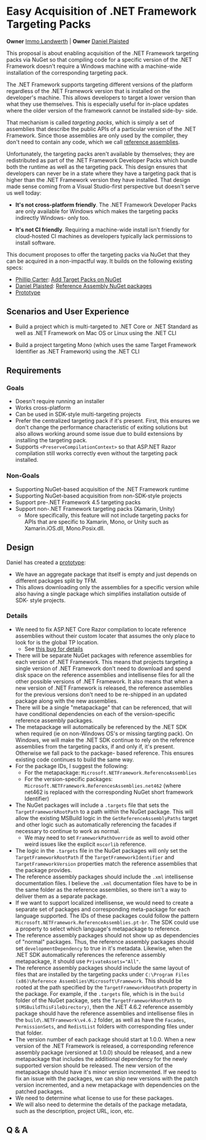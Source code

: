 # Easy Acquisition of .NET Framework Targeting Packs

**Owner** [Immo Landwerth](https://github.com/terrajobst) |
**Owner** [Daniel Plaisted](https://github.com/dsplaisted)

This proposal is about enabling acquisition of the .NET Framework targeting
packs via NuGet so that compiling code for a specific version of the .NET
Framework doesn't require a Windows machine with a machine-wide installation of
the corresponding targeting pack.

The .NET Framework supports targeting different versions of the platform
regardless of the .NET Framework version that is installed on the developer's
machine. This allows developers to target a lower version than what they use
themselves. This is especially useful for in-place updates where the older
version of the framework cannot be installed side-by- side.

That mechanism is called *targeting packs*, which is simply a set of assemblies
that describe the public APIs of a particular version of the .NET Framework.
Since those assemblies are only used by the compiler, they don't need to contain
any code, which we call [reference assemblies](https://www.youtube.com/watch?v=EBpY1UMHDY8).

Unfortunately, the targeting packs aren't available by themselves; they are
redistributed as part of the .NET Framework Developer Packs which bundle both
the runtime as well as the targeting pack. This design ensures that developers
can never be in a state where they have a targeting pack that is higher than the
.NET Framework version they have installed. That design made sense coming from a
Visual Studio-first perspective but doesn't serve us well today:

* **It's not cross-platform friendly**. The .NET Framework Developer Packs are
  only available for Windows which makes the targeting packs indirectly Windows-
  only too.

* **It's not CI friendly**. Requiring a machine-wide install isn't friendly for
  cloud-hosted CI machines as developers typically lack permissions to install
  software.

This document proposes to offer the targeting packs via NuGet that they can be
acquired in a non-impactful way. It builds on the following existing specs:

* [Phillip Carter](https://github.com/cartermp): [Add Target Packs on NuGet](https://github.com/dotnet/core/pull/64)
* [Daniel Plaisted](https://github.com/dsplaisted): [Reference Assembly NuGet packages](https://gist.github.com/dsplaisted/83d67bbcff9ec1d0aff1bea1bf4ad79a)
* [Prototype](https://github.com/dsplaisted/ReferenceAssemblyPackages)

## Scenarios and User Experience

* Build a project which is multi-targeted to .NET Core or .NET Standard as well
  as .NET Framework on Mac OS or Linux using the .NET CLI

* Build a project targeting Mono (which uses the same Target Framework
  Identifier as .NET Framework) using the .NET CLI

## Requirements

### Goals

* Doesn't require running an installer
* Works cross-platform
* Can be used in SDK-style multi-targeting projects
* Prefer the centralized targeting pack if it's present. First, this ensures we
  don't change the performance characteristic of exiting solutions but also
  allows working around some issue due to build extensions by installing the
  targeting pack.
* Supports `<PreserveCompilationContext>` so that ASP.NET Razor compilation
  still works correctly even without the targeting pack installed.

### Non-Goals

* Supporting NuGet-based acquisition of the .NET Framework runtime
* Supporting NuGet-based acquisition from non-SDK-style projects
* Support pre-.NET Framework 4.5 targeting packs
* Support non-.NET Framework targeting packs (Xamarin, Unity)
  - More specifically, this feature will not include targeting packs for APIs
    that are specific to Xamarin, Mono, or Unity such as Xamarin.iOS.dll,
    Mono.Posix.dll.

## Design

Daniel has created a [prototype](https://github.com/dsplaisted/ReferenceAssemblyPackages):

* We have an aggregate package that itself is empty and just depends on
  different packages split by TFM.
* This allows downloading only the assemblies for a specific version while also
  having a single package which simplifies installation outside of SDK- style
  projects.

### Details

* We need to fix ASP.NET Core Razor compilation to locate reference assemblies
  without their custom locater that assumes the only place to look for is the
  global TP location.
  - See [this bug for details](https://github.com/dotnet/sdk/issues/2054)
* There will be separate NuGet packages with reference assemblies for each
  version of .NET Framework. This means that projects targeting a single version
  of .NET Framework don't need to download and spend disk space on the reference
  assemblies and intellisense files for all the other possible versions of .NET
  Framework. It also means that when a new version of .NET Framework is
  released, the reference assemblies for the previous versions don't need to be
  re-shipped in an updated package along with the new assemblies.
* There will be a single "metapackage" that can be referenced, that will have
  conditional dependencies on each of the version-specific reference assembly
  packages.
* The metapackage will automatically be referenced by the .NET SDK when required
  (ie on non-Windows OS's or missing targting pack). On Windows, we will make
  the .NET SDK continue to rely on the reference assemblies from the targeting
  packs, if and only if, it's present. Otherwise we fall pack to the package-
  based reference. This ensures existing code continues to build the same way.
* For the package IDs, I suggest the following:
  - For the metapackage: `Microsoft.NETFramework.ReferenceAssemblies`
  - For the version-specific packages:
    `Microsoft.NETFramework.ReferencesAssemblies.net462` (where net462 is
    replaced with the corresponding NuGet short framework Identifier)
* The NuGet packages will include a `.targets` file that sets the
  `TargetFrameworkRootPath` to a path within the NuGet package. This will allow
  the existing MSBuild logic in the `GetReferenceAssemblyPaths` target and other
  logic such as automatically referencing the facades if necessary to continue
  to work as normal.
    - We may need to set `FrameworkPathOverride` as well to avoid other weird
      issues like the explicit `mscorlib` reference.
* The logic in the `.targets` file in the NuGet packages will only set the
  `TargetFrameworkRootPath` if the `TargetFrameworkIdentifier` and
  `TargetFrameworkVersion` properties match the reference assemblies that the
  package provides.
* The reference assembly packages should include the `.xml` intellisense
  documentation files. I believe the `.xml` documentation files have to be in
  the same folder as the reference assemblies, so there isn't a way to deliver
  them as a separate package.
* If we want to support localized intellisense, we would need to create a
  separate set of packages and corresponding meta-package for each language
  supported. The IDs of these packages could follow the pattern
  `Microsoft.NETFramework.ReferenceAssemblies.pt-br`. The SDK could use a
  property to select which language's metapackage to reference.
* The reference assembly packages should not show up as dependencies of "normal"
  packages. Thus, the reference assembly packages should set
  `developmentDependency` to true in it's metadata. Likewise, when the .NET SDK
  automatically references the reference assembly metapackage, it should use
  `PrivateAssets="All"`.
* The reference assembly packages should include the same layout of files that
  are installed by the targeting packs under `C:\Program Files (x86)\Reference
  Assemblies\Microsoft\Framework`. This should be rooted at the path specified
  by the `TargetFrameworkRootPath` property in the package. For example, if the
  `.targets` file, which is in the `build` folder of the NuGet package, sets the
  `TargetFrameworkRootPath` to `$(MSBuildThisFileDirectory)`, then the .NET
  4.6.2 reference assembly package should have the reference assemblies and
  intellisense files in the `build\.NETFramework\v4.6.2` folder, as well as have
  the `Facades`, `PermissionSets`, and `RedistList` folders with corresponding
  files under that folder.
* The version number of each package should start at 1.0.0. When a new version
  of the .NET Framework is released, a corresponding reference assembly package
  (versioned at 1.0.0) should be released, and a new metapackage that includes
  the additional dependency for the newly supported version should be released.
  The new version of the metapackage should have it's minor version incremented.
  If we need to fix an issue with the packages, we can ship new versions with
  the patch version incremented, and a new metapackage with dependencies on the
  patched packages.
* We need to determine what license to use for these packages.
* We will also need to determine the details of the package metadata, such as
  the description, project URL, icon, etc.

## Q & A